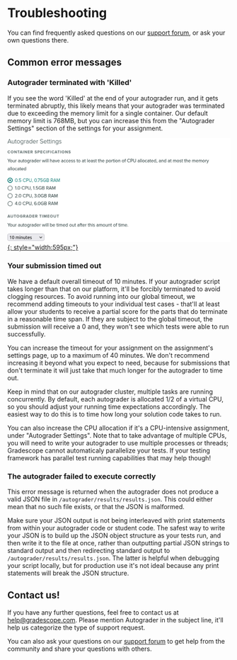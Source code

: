 # Troubleshooting

You can find frequently asked questions on our
[support forum](https://github.com/gradescope/autograder_samples/discussions),
or ask your own questions there.

## Common error messages

### Autograder terminated with 'Killed'

If you see the word 'Killed' at the end of your autograder run, and it gets
terminated abruptly, this likely means that your autograder was terminated due
to exceeding the memory limit for a single container. Our default memory
limit is 768MB, but you can increase this from the "Autograder Settings" section
of the settings for your assignment.

[![Autograder Settings](autograder_settings.png){: style="width:595px;"}](autograder_settings.png)

### Your submission timed out

We have a default overall timeout of 10 minutes. If your autograder script takes
longer than that on our platform, it'll be forcibly terminated to avoid clogging
resources. To avoid running into our global timeout, we recommend adding
timeouts to your individual test cases - that'll at least allow your students to
receive a partial score for the parts that do terminate in a reasonable time
span. If they are subject to the global timeout, the submission will receive a 0
and, they won't see which tests were able to run successfully.

You can increase the timeout for your assignment on the assignment's settings
page, up to a maximum of 40 minutes. We don't recommend increasing it beyond
what you expect to need, because for submissions that don't terminate it will
just take that much longer for the autograder to time out.

Keep in mind that on our autograder cluster, multiple tasks are running
concurrently. By default, each autograder is allocated 1/2 of a virtual CPU, so
you should adjust your running time expectations accordingly. The easiest way to
do this is to time how long your solution code takes to run.

You can also increase the CPU allocation if it's a CPU-intensive assignment, under
"Autograder Settings". Note that to take advantage of multiple CPUs, you will need
to write your autograder to use multiple processes or threads; Gradescope cannot
automaticaly parallelize your tests. If your testing framework has parallel test
running capabilities that may help though!

### The autograder failed to execute correctly

This error message is returned when the autograder does not produce a valid JSON
file in `/autograder/results/results.json`. This could either mean that no such
file exists, or that the JSON is malformed.

Make sure your JSON output is not being interleaved with print statements from
within your autograder code or student code. The safest way to write your JSON
is to build up the JSON object structure as your tests run, and then write it to
the file at once, rather than outputting partial JSON strings to standard output
and then redirecting standard output to `/autograder/results/results.json`. The
latter is helpful when debugging your script locally, but for production use
it's not ideal because any print statements will break the JSON structure.


## Contact us!

If you have any further questions, feel free to contact us
at [help@gradescope.com](mailto:help@gradescope.com). Please mention Autograder
in the subject line, it'll help us categorize the type of support request.

You can also ask your questions on our
[support forum](https://github.com/gradescope/autograder_samples/discussions)
to get help from the community and share your questions with others.
